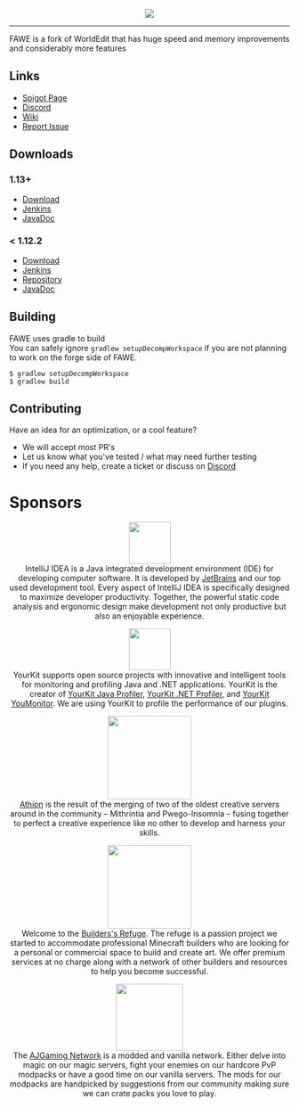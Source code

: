 <p align="center">
  <img src="https://i.imgur.com/Fog5fDB.png">
</p>

---

FAWE is a fork of WorldEdit that has huge speed and memory improvements and considerably more features

## Links 

* [Spigot Page](https://www.spigotmc.org/threads/fast-async-worldedit.100104/)
* [Discord](https://discord.gg/ngZCzbU)
* [Wiki](https://github.com/boy0001/FastAsyncWorldedit/wiki)
* [Report Issue](https://github.com/IntellectualSites/FastAsyncWorldEdit-1.13/issues)

## Downloads
### 1.13+
* [Download](https://empcraft.com/fawe/download/)
* [Jenkins](https://ci.athion.net/job/FastAsyncWorldEdit-Breaking/)
* [JavaDoc](https://ci.athion.net/job/FastAsyncWorldEdit-1.13/javadoc/)

### < 1.12.2
* [Download](https://empcraft.com/fawe/download/?bukkit)
* [Jenkins](https://ci.athion.net/job/FastAsyncWorldEdit/)
* [Repository](https://github.com/boy0001/FastAsyncWorldedit)
* [JavaDoc](https://ci.athion.net/job/FastAsyncWorldEdit/javadoc/)


## Building
FAWE uses gradle to build  
You can safely ignore `gradlew setupDecompWorkspace` if you are not planning to work on the forge side of FAWE.

```
$ gradlew setupDecompWorkspace
$ gradlew build
```

## Contributing
Have an idea for an optimization, or a cool feature?
 - We will accept most PR's
 - Let us know what you've tested / what may need further testing
 - If you need any help, create a ticket or discuss on [Discord](https://discord.gg/ngZCzbU)

# Sponsors
<p align="center"><a href="https://www.jetbrains.com/idea/" title="IntelliJ IDEA"><img height="75" src="https://i.imgur.com/xa2XsRN.png"/></a><br>
IntelliJ IDEA is a Java integrated development environment (IDE) for developing computer software. It is developed by <a href="https://jetbrains.com">JetBrains</a> and our top used development tool. Every aspect of IntelliJ IDEA is specifically designed to maximize developer productivity.
Together, the powerful static code analysis and ergonomic design make development not only productive but also an enjoyable experience.</p>
<p align="center"><a href="https://www.yourkit.com/java/profiler/" title="YourKit Java Profiler"><img height="75" src="https://www.yourkit.com/images/yklogo.png"/></a><br>
YourKit supports open source projects with innovative and intelligent tools for monitoring and profiling Java and .NET applications.
YourKit is the creator of <a href="https://www.yourkit.com/java/profiler/">YourKit Java Profiler</a>, <a href="https://www.yourkit.com/.net/profiler/">YourKit .NET Profiler</a>, and <a href="https://www.yourkit.com/youmonitor/">YourKit YouMonitor</a>. We are using YourKit to profile the performance of our plugins.</p>
<p align="center"><a href="https://www.athion.net/" title="Athion"><img height="150" src="https://i.imgur.com/Z4E1Hcb.png"/></a><br>
<a href="https://athion.net">Athion</a> is the result of the merging of two of the oldest creative servers around in the community – Mithrintia and Pwego-Insomnia – fusing together to perfect a creative experience like no other to develop and harness your skills.</p>
<p align="center"><a href="https://www.buildersrefuge.com/" title="Builder's Refuge"><img height="150" src="https://i.imgur.com/mjT5Ogz.png"/></a><br>
Welcome to the <a href="https://www.buildersrefuge.com/">Builders's Refuge</a>. The refuge is a passion project we started to accommodate professional Minecraft builders who are looking for a personal or commercial space to build and create art. We offer premium services at no charge along with a network of other builders and resources to help you become successful.
</p>
<p align="center"><a href="https://ajgaming.net/" title="AJGaming Network"><img height="120" src="https://ajgaming.net/images/AJGaming.png"/></a><br>
The <a href="https://ajgaming.net/">AJGaming Network</a> is a modded and vanilla network.  Either delve into magic on our magic servers, fight your enemies on our hardcore PvP modpacks or have a good time on our vanilla servers. The mods for our modpacks are handpicked by suggestions from our community making sure we can crate packs you love to play.
</p>
